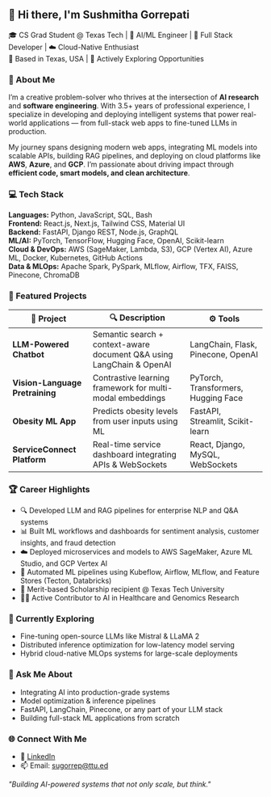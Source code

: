 ## 👋 Hi there, I'm Sushmitha Gorrepati

🎓 CS Grad Student @ Texas Tech | 🤖 AI/ML Engineer | 🧩 Full Stack Developer | ☁️ Cloud-Native Enthusiast  
📍 Based in Texas, USA | 💼 Actively Exploring Opportunities

### 💫 About Me
I’m a creative problem-solver who thrives at the intersection of **AI research** and **software engineering**. With 3.5+ years of professional experience, I specialize in developing and deploying intelligent systems that power real-world applications — from full-stack web apps to fine-tuned LLMs in production.

My journey spans designing modern web apps, integrating ML models into scalable APIs, building RAG pipelines, and deploying on cloud platforms like **AWS**, **Azure**, and **GCP**. I’m passionate about driving impact through **efficient code, smart models, and clean architecture**.

### 💻 Tech Stack

**Languages:** Python, JavaScript, SQL, Bash  
**Frontend:** React.js, Next.js, Tailwind CSS, Material UI  
**Backend:** FastAPI, Django REST, Node.js, GraphQL  
**ML/AI:** PyTorch, TensorFlow, Hugging Face, OpenAI, Scikit-learn  
**Cloud & DevOps:** AWS (SageMaker, Lambda, S3), GCP (Vertex AI), Azure ML, Docker, Kubernetes, GitHub Actions  
**Data & MLOps:** Apache Spark, PySpark, MLflow, Airflow, TFX, FAISS, Pinecone, ChromaDB

### 📌 Featured Projects

| 🚀 Project | 🔍 Description | ⚙️ Tools |
|-----------|----------------|---------|
| **LLM-Powered Chatbot** | Semantic search + context-aware document Q&A using LangChain & OpenAI | LangChain, Flask, Pinecone, OpenAI |
| **Vision-Language Pretraining** | Contrastive learning framework for multi-modal embeddings | PyTorch, Transformers, Hugging Face |
| **Obesity ML App** | Predicts obesity levels from user inputs using ML | FastAPI, Streamlit, Scikit-learn |
| **ServiceConnect Platform** | Real-time service dashboard integrating APIs & WebSockets | React, Django, MySQL, WebSockets |

### 🏆 Career Highlights

- 🔍 Developed LLM and RAG pipelines for enterprise NLP and Q&A systems
- 📊 Built ML workflows and dashboards for sentiment analysis, customer insights, and fraud detection
- ☁️ Deployed microservices and models to AWS SageMaker, Azure ML Studio, and GCP Vertex AI
- 🧪 Automated ML pipelines using Kubeflow, Airflow, MLflow, and Feature Stores (Tecton, Databricks)
- 🏅 Merit-based Scholarship recipient @ Texas Tech University
- 👩‍💻 Active Contributor to AI in Healthcare and Genomics Research

### 🌱 Currently Exploring

- Fine-tuning open-source LLMs like Mistral & LLaMA 2
- Distributed inference optimization for low-latency model serving
- Hybrid cloud-native MLOps systems for large-scale deployments

### 💬 Ask Me About

- Integrating AI into production-grade systems  
- Model optimization & inference pipelines  
- FastAPI, LangChain, Pinecone, or any part of your LLM stack  
- Building full-stack ML applications from scratch

### 🌐 Connect With Me

- 🔗 [LinkedIn](https://www.linkedin.com/in/sushmithagorrepati04)
- 📫 Email: sugorrep@ttu.ed

 *"Building AI-powered systems that not only scale, but think."*
